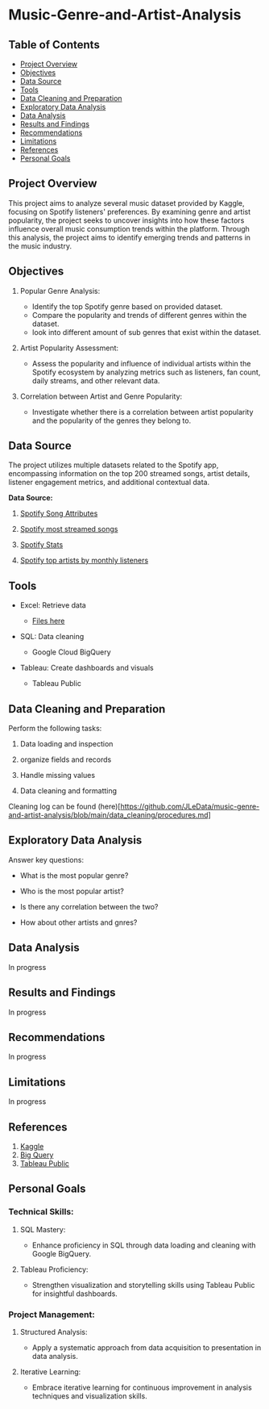 # Music-Genre-and-Artist-Analysis

## Table of Contents

- [Project Overview](#project-overview)
- [Objectives](#objectives)
- [Data Source](#data-source)
- [Tools](#tools)
- [Data Cleaning and Preparation](#data-cleaning-and-preparation)
- [Exploratory Data Analysis](#exploratory-data-analysis)
- [Data Analysis](#data-analysis)
- [Results and Findings](#results-and-findings)
- [Recommendations](#recommendations)
- [Limitations](#limitations)
- [References](#references)
- [Personal Goals](#personal-goals)

## Project Overview

This project aims to analyze several music dataset provided by Kaggle, focusing on Spotify listeners' preferences. By examining genre and artist popularity, the project seeks to uncover insights into how these factors influence overall music consumption trends within the platform. Through this analysis, the project aims to identify emerging trends and patterns in the music industry.

## Objectives


1. Popular Genre Analysis:
   - Identify the top Spotify genre based on provided dataset.
   - Compare the popularity and trends of different genres within the dataset.
   - look into different amount of sub genres that exist within the dataset.
   
2. Artist Popularity Assessment:
   - Assess the popularity and influence of individual artists within the Spotify ecosystem by analyzing metrics such as listeners, fan count, daily streams, and other relevant data.
     
3. Correlation between Artist and Genre Popularity:
   - Investigate whether there is a correlation between artist popularity and the popularity of the genres they belong to.

## Data Source

The project utilizes multiple datasets related to the Spotify app, encompassing information on the top 200 streamed songs, artist details, listener engagement metrics, and additional contextual data.

**Data Source:**

1. [Spotify Song Attributes](https://www.kaggle.com/datasets/byomokeshsenapati/spotify-song-attributes)

2. [Spotify most streamed songs](https://www.kaggle.com/datasets/meeratif/spotify-most-streamed-songs-of-all-time)

3. [Spotify Stats](https://www.kaggle.com/datasets/meeratif/spotify-most-streamed-artists-of-all-time)

4. [Spotify top artists by monthly listeners](https://www.kaggle.com/datasets/meeratif/spotify-top-artists-by-monthly-listeners)

## Tools
- Excel: Retrieve data
     - [Files here]()
       
- SQL: Data cleaning
     - Google Cloud BigQuery
       
- Tableau: Create dashboards and visuals
     - Tableau Public
 
## Data Cleaning and Preparation

Perform the following tasks:

1. Data loading and inspection

2. organize fields and records

3. Handle missing values

4. Data cleaning and formatting

Cleaning log can be found (here)[https://github.com/JLeData/music-genre-and-artist-analysis/blob/main/data_cleaning/procedures.md]

## Exploratory Data Analysis

Answer key questions:

- What is the most popular genre?

- Who is the most popular artist?

- Is there any correlation between the two?

- How about other artists and gnres?

## Data Analysis

In progress

## Results and Findings

In progress

## Recommendations

In progress

## Limitations

In progress

## References

1. [Kaggle](https://www.kaggle.com/)
2. [Big Query](https://cloud.google.com/bigquery)
3. [Tableau Public](https://public.tableau.com/app/discover)
  
## Personal Goals

### Technical Skills:

1. SQL Mastery:
   - Enhance proficiency in SQL through data loading and cleaning with Google BigQuery.

2. Tableau Proficiency:
   - Strengthen visualization and storytelling skills using Tableau Public for insightful dashboards.
     
### Project Management:

1. Structured Analysis:
   - Apply a systematic approach from data acquisition to presentation in data analysis.

2. Iterative Learning:
   - Embrace iterative learning for continuous improvement in analysis techniques and visualization skills.
